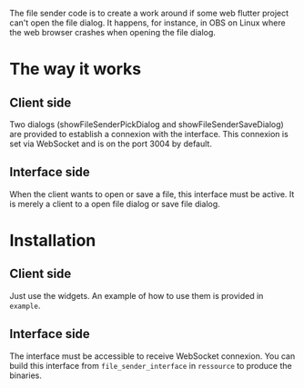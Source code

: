 The file sender code is to create a work around if some web flutter project can't open the file dialog. It happens, for instance, in OBS on Linux where the web browser crashes when opening the file dialog. 


# The way it works

## Client side
Two dialogs (showFileSenderPickDialog and showFileSenderSaveDialog) are provided to establish a connexion with the interface. This connexion is set via WebSocket and is on the port 3004 by default. 

## Interface side
When the client wants to open or save a file, this interface must be active. It is merely a client to a open file dialog or save file dialog.

# Installation

## Client side
Just use the widgets. An example of how to use them is provided in `example`.

## Interface side
The interface must be accessible to receive WebSocket connexion. You can build this interface from `file_sender_interface` in `ressource` to produce the binaries.

